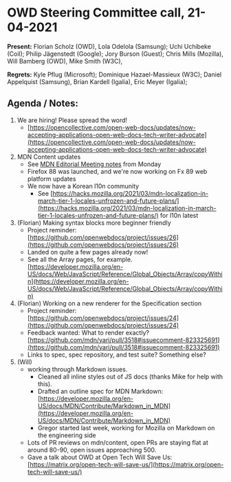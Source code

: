 # OWD Steering Committee call, 21-04-2021

**Present:**  Florian Scholz (OWD), Lola Odelola (Samsung); Uchi Uchibeke (Coil); Philip Jägenstedt (Google); Jory Burson (Guest); Chris Mills (Mozilla), Will Bamberg (OWD), Mike Smith (W3C),

**Regrets:** Kyle Pflug (Microsoft); Dominique Hazael-Massieux (W3C); Daniel Appelquist (Samsung), Brian Kardell (Igalia), Eric Meyer (Igalia); 

## Agenda / Notes:

1. We are hiring! Please spread the word!
    - [https://opencollective.com/open-web-docs/updates/now-accepting-applications-open-web-docs-tech-writer-advocate](https://opencollective.com/open-web-docs/updates/now-accepting-applications-open-web-docs-tech-writer-advocate) 
2. MDN Content updates
    - See [MDN Editorial Meeting notes](https://docs.google.com/document/d/1ANeo9ZlQMLPrX_4xsQXkItEnXCAOJYoVQQrZqLQEKlI/edit#) from Monday
    - Firefox 88 was launched, and we're now working on Fx 89 web platform updates
    - We now have a Korean l10n community
        - See [https://hacks.mozilla.org/2021/03/mdn-localization-in-march-tier-1-locales-unfrozen-and-future-plans/](https://hacks.mozilla.org/2021/03/mdn-localization-in-march-tier-1-locales-unfrozen-and-future-plans/) for l10n latest
3. (Florian) Making syntax blocks more beginner friendly
    - Project reminder: [https://github.com/openwebdocs/project/issues/26](https://github.com/openwebdocs/project/issues/26) 
    - Landed on quite a few pages already now!
    - See all the Array pages, for example. [https://developer.mozilla.org/en-US/docs/Web/JavaScript/Reference/Global_Objects/Array/copyWithin](https://developer.mozilla.org/en-US/docs/Web/JavaScript/Reference/Global_Objects/Array/copyWithin) 
4. (Florian) Working on a new renderer for the Specification section
    - Project reminder: [https://github.com/openwebdocs/project/issues/24](https://github.com/openwebdocs/project/issues/24) 
    - Feedback wanted: What to render exactly? [https://github.com/mdn/yari/pull/3518#issuecomment-823325691](https://github.com/mdn/yari/pull/3518#issuecomment-823325691) 
    - Links to spec, spec repository, and test suite? Something else?
5. (Will)
    - working through Markdown issues.
        - Cleaned all inline styles out of JS docs (thanks Mike for help with this).
        - Drafted an outline spec for MDN Markdown: [https://developer.mozilla.org/en-US/docs/MDN/Contribute/Markdown_in_MDN](https://developer.mozilla.org/en-US/docs/MDN/Contribute/Markdown_in_MDN) 
        - Gregor started last week, working for Mozilla on Markdown on the engineering side 
    - Lots of PR reviews on mdn/content, open PRs are staying flat at around 80-90, open issues approaching 500.
    - Gave a talk about OWD at Open Tech Will Save Us: [https://matrix.org/open-tech-will-save-us/](https://matrix.org/open-tech-will-save-us/)